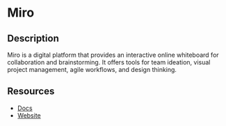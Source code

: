 # Miro

## Description

Miro is a digital platform that provides an interactive online whiteboard for collaboration and brainstorming. It offers tools for team ideation, visual project management, agile workflows, and design thinking.

## Resources

- [Docs](https://developers.miro.com/docs)
- [Website](miro.com)
